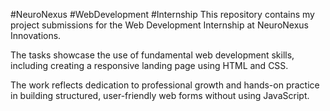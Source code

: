 #NeuroNexus #WebDevelopment #Internship
This repository contains my project submissions for the Web Development Internship at NeuroNexus Innovations.

The tasks showcase the use of fundamental web development skills, including creating a responsive landing page using HTML and CSS.

The work reflects dedication to professional growth and hands-on practice in building structured, user-friendly web forms without using JavaScript.
